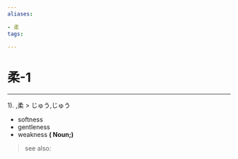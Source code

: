 ```yaml
---
aliases:
    
- 柔
tags:
    
---
```


# 柔-1
---
1).
,柔 > じゅう,じゅう

- softness
- gentleness
- weakness
**( Noun;)**
> see also: 
            